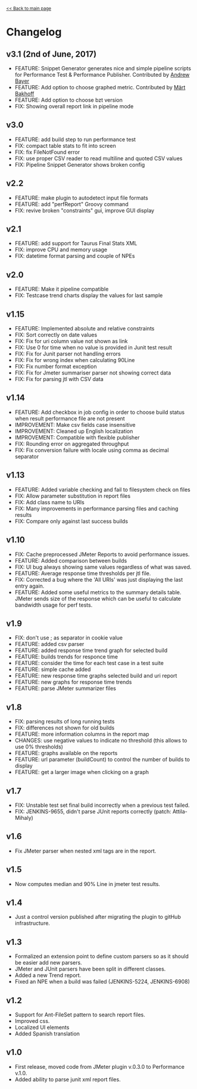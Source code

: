 <small>[<< Back to main page](./)</small>
# Changelog 

## v3.1 (2nd of June, 2017)
- FEATURE: Snippet Generator generates nice and simple pipeline scripts for Performance Test & Performance Publisher. Contributed by [Andrew Bayer](https://github.com/abayer)
- FEATURE: Add option to choose graphed metric. Contributed by [Märt Bakhoff](https://github.com/mbakhoff)
- FEATURE: Add option to choose bzt version
- FIX: Showing overall report link in pipeline mode

## v3.0

- FEATURE: add build step to run performance test
- FIX: compact table stats to fit into screen
- FIX: fix FileNotFound error
- FIX: use proper CSV reader to read multiline and quoted CSV values
- FIX: Pipeline Snippet Generator shows broken config

## v2.2
- FEATURE: make plugin to autodetect input file formats
- FEATURE: add "perfReport" Groovy command
- FIX: revive broken "constraints" gui, improve GUI display

## v2.1
- FEATURE: add support for Taurus Final Stats XML
- FIX: improve CPU and memory usage
- FIX: datetime format parsing and couple of NPEs

## v2.0
- FEATURE: Make it pipeline compatible 
- FIX: Testcase trend charts display the values for last sample

## v1.15
- FEATURE: Implemented absolute and relative constraints
- FIX: Sort correctly on date values
- FIX: Fix for uri column value not shown as link
- FIX: Use 0 for time when no value is provided in Junit test result
- FIX: Fix for Junit parser not handling errors
- FIX: Fix for wrong index when calculating 90Line
- FIX: Fix number format exception
- FIX: Fix for Jmeter summariser parser not showing correct data
- FIX: Fix for parsing jtl with CSV data

## v1.14
- FEATURE: Add checkbox in job config in order to choose build status when result performance file are not present
- IMPROVEMENT: Make csv fields case insensitive
- IMPROVEMENT: Cleaned up English localization
- IMPROVEMENT: Compatible with flexible publisher
- FIX: Rounding error on aggregated throughput
- FIX: Fix conversion failure with locale using comma as decimal separator

## v1.13
- FEATURE: Added variable checking and fail to filesystem check on files
- FIX: Allow parameter substitution in report files
- FIX: Add class name to URIs
- FIX: Many improvements in performance parsing files and caching results
- FIX: Compare only against last success builds

## v1.10
- FIX: Cache preprocessed JMeter Reports to avoid performance issues.
- FEATURE: Added comparison between builds
- FIX: UI bug always showing same values regardless of what was saved.
- FEATURE: Average response time thresholds per jtl file.
- FIX: Corrected a bug where the 'All URIs' was just displaying the last entry again.
- FEATURE: Added some useful metrics to the summary details table. JMeter sends size of the response which can be useful to calculate bandwidth usage for perf tests.

## v1.9
- FIX: don't use ; as separator in cookie value
- FEATURE: added csv parser
- FEATURE: added response time trend graph for selected build
- FEATURE: builds trends for responce time
- FEATURE: consider the time for each test case in a test suite
- FEATURE: simple cache added
- FEATURE: new response time graphs selected build and uri report
- FEATURE: new graphs for response time trends
- FEATURE: parse JMeter summarizer files

## v1.8
- FIX: parsing results of long running tests
- FIX: differences not shown for old builds
- FEATURE: more information columns in the report map
- CHANGES: use negative values to indicate no threshold (this allows to use 0% thresholds)
- FEATURE: graphs available on the reports
- FEATURE: url parameter (buildCount) to control the number of builds to display
- FEATURE: get a larger image when clicking on a graph

## v1.7
- FIX: Unstable test set final build incorrectly when a previous test failed.
- FIX: JENKINS-9655, didn't parse JUnit reports correctly (patch: Attila-Mihaly)

## v1.6
- Fix JMeter parser when nested xml tags are in the report.

## v1.5
- Now computes median and 90% Line in jmeter test results.

## v1.4
- Just a control version published after migrating the plugin to gitHub infrastructure.

## v1.3
- Formalized an extension point to define custom parsers so as it should be easier add new parsers.
- JMeter and JUnit parsers have been split in different classes.
- Added a new Trend report.
- Fixed an NPE when a build was failed (JENKINS-5224, JENKINS-6908)

## v1.2
- Support for Ant-FileSet pattern to search  report files.
- Improved css.
- Localized UI elements
- Added Spanish translation

## v1.0
- First release, moved code from JMeter plugin  v.0.3.0 to Performance v.1.0.
- Added ability to parse junit xml report files.